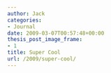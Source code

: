 ```yaml
---
author: Jack
categories:
- Journal
date: 2009-03-07T00:57:48+00:00
thesis_post_image_frame:
- 1
title: Super Cool
url: /2009/super-cool/
---
```


